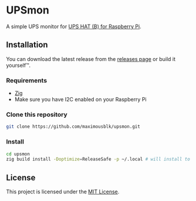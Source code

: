 # UPSmon

A simple UPS monitor for [UPS HAT (B) for Raspberry Pi](https://www.waveshare.com/product/ups-hat-b.htm).

## Installation

You can download the latest release from the [releases page](https://github.com/maximousblk/upsmon/releases) or build it yourself™️.

### Requirements

- [Zig](https://ziglang.org/)
- Make sure you have I2C enabled on your Raspberry Pi

### Clone this repository

```bash
git clone https://github.com/maximousblk/upsmon.git
```

### Install

```bash
cd upsmon
zig build install -Doptimize=ReleaseSafe -p ~/.local # will install to ~/.local/bin/upsmon
```

## License

This project is licensed under the [MIT License](LICENSE).